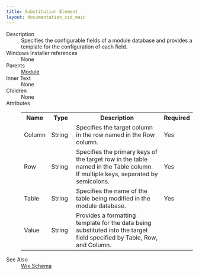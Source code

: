 ```yaml
---
title: Substitution Element
layout: documentation_xsd_main
---
```

<dl>
  <dt>Description</dt>
  <dd>Specifies the configurable fields of a module database and provides a template for the configuration of each field.</dd>
  <dt>Windows Installer references</dt>
  <dd>None</dd>
  <dt>Parents</dt>
  <dd>
    <a href="../module/">Module</a>
  </dd>
  <dt>Inner Text</dt>
  <dd>None</dd>
  <dt>Children</dt>
  <dd>None</dd>
  <dt>Attributes</dt>
  <dd>
    <table cellspacing="0" cellpadding="0" class="schema">
      <tr>
        <th width="15%">Name</th>
        <th width="15%">Type</th>
        <th width="65%">Description</th>
        <th width="15%">Required</th>
      </tr>
      <tr>
        <td>Column</td>
        <td>String</td>
        <td>Specifies the target column in the row named in the Row column.</td>
        <td>Yes</td>
      </tr>
      <tr>
        <td>Row</td>
        <td>String</td>
        <td>Specifies the primary keys of the target row in the table named in the Table column. If multiple keys, separated by semicolons.</td>
        <td>Yes</td>
      </tr>
      <tr>
        <td>Table</td>
        <td>String</td>
        <td>Specifies the name of the table being modified in the module database.</td>
        <td>Yes</td>
      </tr>
      <tr>
        <td>Value</td>
        <td>String</td>
        <td>Provides a formatting template for the data being substituted into the target field specified by Table, Row, and Column.</td>
        <td>&nbsp;</td>
      </tr>
    </table>
  </dd>
  <dt>See Also</dt>
  <dd>
    <a href="../">Wix Schema</a>
  </dd>
</dl>
